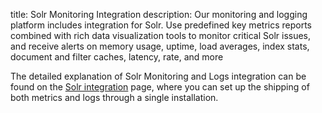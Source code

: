 title: Solr Monitoring Integration
description:  Our monitoring and logging platform includes integration for Solr. Use predefined key metrics reports combined with rich data visualization tools to monitor critical Solr issues, and receive alerts on memory usage, uptime, load averages, index stats, document and filter caches, latency, rate, and more

The detailed explanation of Solr Monitoring and Logs integration can be found on the [Solr integration](https://sematext.com/docs/integration/solr-integration/) page, where you can set up the shipping of both metrics and logs through a single installation.
